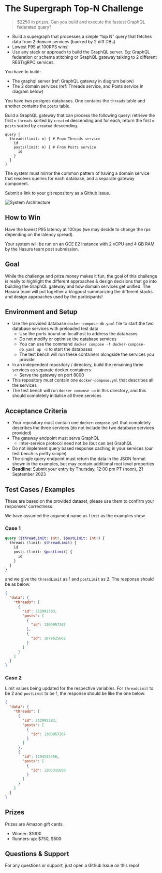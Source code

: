# The Supergraph Top-N Challenge

> $2250 in prizes. Can you build and execute the fastest GraphQL federated query?

- Build a supergraph that processes a simple “top N” query that fetches data from 2 domain services (backed by 2 diff DBs).
- Lowest P95 at 100RPS wins!
- Use any stack or approach to build the GraphQL server.
Eg: GraphQL federation or schema stitching or GraphQL gateway talking to 2 different REST/gRPC services.

You have to build:
- The graphql server (ref: GraphQL gateway in diagram below)
- The 2 domain services (ref: Threads service, and Posts service in diagram below)

You have two postgres databases. One contains the `threads` table and another contains the `posts` table.

Build a GraphQL gateway that can process the following query: retrieve the first `n` `threads` sorted by `created` descending and for each, return the first `m` `posts` sorted by `created` descending.

```
query {
  threads(limit: n) { # From Threads service
    id
    posts(limit: m) { # From Posts service
      id
    }
  }
}
```

The system must mirror the common pattern of having a domain service that resolves queries for each database, and a separate gateway component.

Submit a link to your git repository as a Github Issue.

![System Architecture](https://github.com/hasura/graphqlconf-top-n-challenge/blob/efd453fd0a4bb2334cc5e7bc02d2a0ea90301795/architecture.png)

## How to Win

Have the lowest P95 latency at 100rps (we may decide to change the rps depending on the latency spread).

Your system will be run on an GCE E2 instance with 2 vCPU and 4 GB RAM by the Hasura team post submission.

## Goal

While the challenge and prize money makes it fun, the goal of this challenge is really to highlight the different approaches & design decisions that go into building the GraphQL gateway and how domain services get unified.
The Hasura team will put together a blogpost summarizing the different stacks and design approaches used by the participants!

## Environment and Setup

- Use the provided database `docker-compose-db.yaml` file to start the two database services with preloaded test data
  - Use the ports bound on localhost to address the databases
  - Do not modify or optimise the database services
  - You can use the command `docker compose -f docker-compose-db.yaml up -d` to start the databases
  - The test bench will run these containers alongside the services you provide
- In an independent repository / directory, build the remaining three services as separate docker containers
  - Serve the gateway on port 8000
- This repository must contain one `docker-compose.yml` that describes all the services
- The test bench will run `docker compose up` in this directory, and this should completely initialise all three services

## Acceptance Criteria

- Your repository must contain one `docker-compose.yml` that completely describes the three services (do not include the two database services provided)
- The gateway endpoint must serve GraphQL
  - Inter-service protocol need not be (but can be) GraphQL
- Do not implement query based response caching in your services (our test bench is pretty simple)
- The single query endpoint must return the data in the JSON format shown in the examples, but may contain additional root level properties
- **Deadline**: Submit your entry by Thursday, 12:00 pm PT (noon), 21 September 2023

## Test Cases / Examples

These are based on the provided dataset, please use them to confirm your responses' correctness.

We have assumed the argument name as `limit` as the examples show.

### Case 1

```graphql
query ($threadLimit: Int!, $postLimit: Int!) {
  threads (limit: $threadLimit) {
    id
    posts (limit: $postLimit) {
      id
    }
  }
}
```

and we give the `threadLimit` as 1 and `postLimit` as 2. The response should be as below:

```json
{
  "data": {
    "threads": [
      {
        "id": 212991383,
        "posts": [
          {
            "id": 1300957267
          },
          {
            "id": 1679625662
          }
        ]
      }
    ]
  }
}
```

### Case 2

Limit values being updated for the respective variables. For `threadLimit` to be 2 and `postLimit` to be 1, the response should be like the one below:

```json
{
  "data": {
    "threads": [
      {
        "id": 212991383,
        "posts": [
          {
            "id": 1300957267
          }
        ]
      },
      {
        "id": 1194533456,
        "posts": [
          {
            "id": 1206315650
          }
        ]
      }
    ]
  }
}
```

## Prizes

Prizes are Amazon gift cards.

- Winner: $1000
- Runners-up: $750, $500

## Questions & Support

For any questions or support, just open a Github Issue on this repo!
